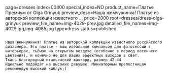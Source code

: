page=dresses
index=00400
special_index=NO
product_name=Платье Премиум от Olga Grinyuk
preview_desc=Наша жемчужинка! Платье из авторской коллекции известного ...
price=2000
root=dresses/dress-olga-grinyuk
preview_file_name=img-4029-prev.jpg
detailed_file_names=img-4029.jpg,img-4085.jpg
type=dress
status=published
~~~~~~

Наша жемчужинка! Платье из авторской коллекции известного российского дизайнера. Это платье - ваш идеальный компаньон для фотосессий в интерьерах, съёмок на открытом воздухе (особенно в период весеннего цветения), и конечно же для ваших эффектных выходов в свет.
Ткань благородный итальянский жаккард, размер 42-44
Идеально подойдёт на высоких девушек. Миниатюрным прелестницам рекомендую высокий каблук;)